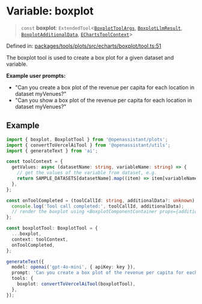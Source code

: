 # Variable: boxplot

> `const` **boxplot**: `ExtendedTool`\<[`BoxplotToolArgs`](../type-aliases/BoxplotToolArgs.md), [`BoxplotLlmResult`](../type-aliases/BoxplotLlmResult.md), [`BoxplotAdditionalData`](../type-aliases/BoxplotAdditionalData.md), [`EChartsToolContext`](../type-aliases/EChartsToolContext.md)\>

Defined in: [packages/tools/plots/src/echarts/boxplot/tool.ts:51](https://github.com/geodaopenjs/openassistant/blob/0a6a7e7306d75a25dc968b3117f04cb7bd613bec/packages/tools/plots/src/echarts/boxplot/tool.ts#L51)

The boxplot tool is used to create a box plot for a given dataset and variable.

**Example user prompts:**
- "Can you create a box plot of the revenue per capita for each location in dataset myVenues?"
- "Can you show a box plot of the revenue per capita for each location in dataset myVenues?"

## Example

```typescript
import { boxplot, BoxplotTool } from '@openassistant/plots';
import { convertToVercelAiTool } from '@openassistant/utils';
import { generateText } from 'ai';

const toolContext = {
  getValues: async (datasetName: string, variableName: string) => {
    // get the values of the variable from dataset, e.g.
    return SAMPLE_DATASETS[datasetName].map((item) => item[variableName]);
  },
};

const onToolCompleted = (toolCallId: string, additionalData?: unknown) => {
  console.log('Tool call completed:', toolCallId, additionalData);
  // render the boxplot using <BoxplotComponentContainer props={additionalData} />
};

const boxplotTool: BoxplotTool = {
  ...boxplot,
  context: toolContext,
  onToolCompleted,
};

generateText({
  model: openai('gpt-4o-mini', { apiKey: key }),
  prompt: 'Can you create a box plot of the revenue per capita for each location in dataset myVenues?',
  tools: {
    boxplot: convertToVercelAiTool(boxplotTool),
  },
});
```
